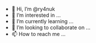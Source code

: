 - 👋 Hi, I’m @ry4nuk
- 👀 I’m interested in ...
- 🌱 I’m currently learning ...
- 💞️ I’m looking to collaborate on ...
- 📫 How to reach me ...

<!---
ry4nuk/ry4nuk is a ✨ special ✨ repository because its `README.md` (this file) appears on your GitHub profile.
You can click the Preview link to take a look at your changes.
--->
